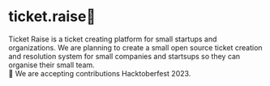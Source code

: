 # ticket.raise🎫
Ticket Raise is a ticket creating platform for small startups and organizations.
We are planning to create a small open source ticket creation and resolution system for small companies and startsups
so they can organise their small team. <br>
🦄 We are accepting contributions Hacktoberfest 2023.
